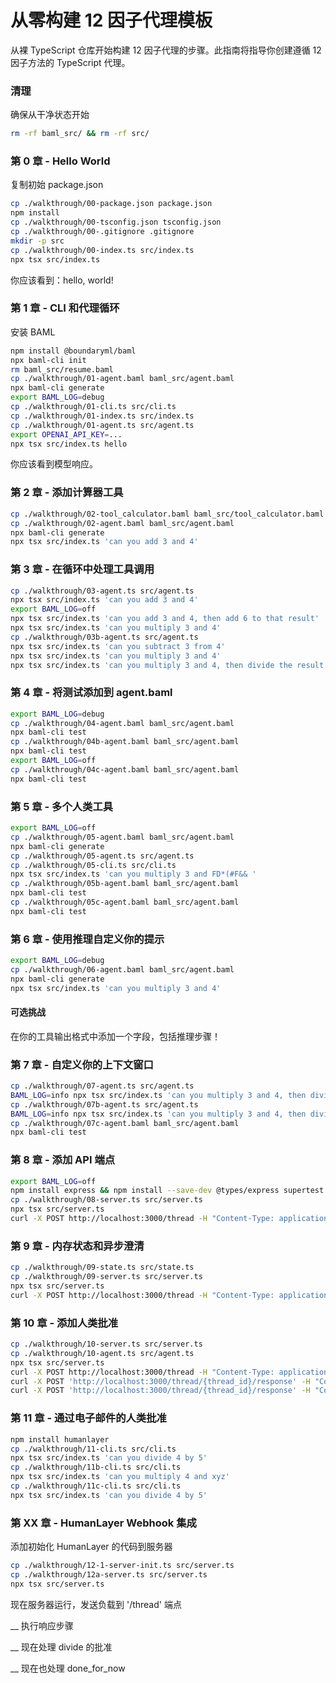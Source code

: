 # 从零构建 12 因子代理模板

从裸 TypeScript 仓库开始构建 12 因子代理的步骤。此指南将指导你创建遵循 12 因子方法的 TypeScript 代理。

### 清理

确保从干净状态开始

```bash
rm -rf baml_src/ && rm -rf src/
```

### 第 0 章 - Hello World

复制初始 package.json

```bash
cp ./walkthrough/00-package.json package.json
npm install
cp ./walkthrough/00-tsconfig.json tsconfig.json
cp ./walkthrough/00-.gitignore .gitignore
mkdir -p src
cp ./walkthrough/00-index.ts src/index.ts
npx tsx src/index.ts
```

你应该看到：hello, world!

### 第 1 章 - CLI 和代理循环

安装 BAML

```bash
npm install @boundaryml/baml
npx baml-cli init
rm baml_src/resume.baml
cp ./walkthrough/01-agent.baml baml_src/agent.baml
npx baml-cli generate
export BAML_LOG=debug
cp ./walkthrough/01-cli.ts src/cli.ts
cp ./walkthrough/01-index.ts src/index.ts
cp ./walkthrough/01-agent.ts src/agent.ts
export OPENAI_API_KEY=...
npx tsx src/index.ts hello
```

你应该看到模型响应。

### 第 2 章 - 添加计算器工具

```bash
cp ./walkthrough/02-tool_calculator.baml baml_src/tool_calculator.baml
cp ./walkthrough/02-agent.baml baml_src/agent.baml
npx baml-cli generate
npx tsx src/index.ts 'can you add 3 and 4'
```

### 第 3 章 - 在循环中处理工具调用

```bash
cp ./walkthrough/03-agent.ts src/agent.ts
npx tsx src/index.ts 'can you add 3 and 4'
export BAML_LOG=off
npx tsx src/index.ts 'can you add 3 and 4, then add 6 to that result'
npx tsx src/index.ts 'can you multiply 3 and 4'
cp ./walkthrough/03b-agent.ts src/agent.ts
npx tsx src/index.ts 'can you subtract 3 from 4'
npx tsx src/index.ts 'can you multiply 3 and 4'
npx tsx src/index.ts 'can you multiply 3 and 4, then divide the result by 2 and then add 12 to that result'
```

### 第 4 章 - 将测试添加到 agent.baml

```bash
export BAML_LOG=debug
cp ./walkthrough/04-agent.baml baml_src/agent.baml
npx baml-cli test
cp ./walkthrough/04b-agent.baml baml_src/agent.baml
npx baml-cli test
export BAML_LOG=off
cp ./walkthrough/04c-agent.baml baml_src/agent.baml
npx baml-cli test
```

### 第 5 章 - 多个人类工具

```bash
export BAML_LOG=off
cp ./walkthrough/05-agent.baml baml_src/agent.baml
npx baml-cli generate
cp ./walkthrough/05-agent.ts src/agent.ts
cp ./walkthrough/05-cli.ts src/cli.ts
npx tsx src/index.ts 'can you multiply 3 and FD*(#F&& '
cp ./walkthrough/05b-agent.baml baml_src/agent.baml
npx baml-cli test
cp ./walkthrough/05c-agent.baml baml_src/agent.baml
npx baml-cli test
```

### 第 6 章 - 使用推理自定义你的提示

```bash
export BAML_LOG=debug
cp ./walkthrough/06-agent.baml baml_src/agent.baml
npx baml-cli generate
npx tsx src/index.ts 'can you multiply 3 and 4'
```

#### 可选挑战
在你的工具输出格式中添加一个字段，包括推理步骤！

### 第 7 章 - 自定义你的上下文窗口

```bash
cp ./walkthrough/07-agent.ts src/agent.ts
BAML_LOG=info npx tsx src/index.ts 'can you multiply 3 and 4, then divide the result by 2 and then add 12 to that result'
cp ./walkthrough/07b-agent.ts src/agent.ts
BAML_LOG=info npx tsx src/index.ts 'can you multiply 3 and 4, then divide the result by 2 and then add 12 to that result'
cp ./walkthrough/07c-agent.baml baml_src/agent.baml
npx baml-cli test
```

### 第 8 章 - 添加 API 端点

```bash
export BAML_LOG=off
npm install express && npm install --save-dev @types/express supertest
cp ./walkthrough/08-server.ts src/server.ts
npx tsx src/server.ts
curl -X POST http://localhost:3000/thread -H "Content-Type: application/json" -d '{"message":"can you add 3 and 4"}'
```

### 第 9 章 - 内存状态和异步澄清

```bash
cp ./walkthrough/09-state.ts src/state.ts
cp ./walkthrough/09-server.ts src/server.ts
npx tsx src/server.ts
curl -X POST http://localhost:3000/thread -H "Content-Type: application/json" -d '{"message":"can you multiply 3 and xyz"}'
```

### 第 10 章 - 添加人类批准

```bash
cp ./walkthrough/10-server.ts src/server.ts
cp ./walkthrough/10-agent.ts src/agent.ts
npx tsx src/server.ts
curl -X POST http://localhost:3000/thread -H "Content-Type: application/json" -d '{"message":"can you divide 3 by 4"}'
curl -X POST 'http://localhost:3000/thread/{thread_id}/response' -H "Content-Type: application/json" -d '{"type": "approval", "approved": false, "comment": "I dont think thats right, use 5 instead of 4"}'
curl -X POST 'http://localhost:3000/thread/{thread_id}/response' -H "Content-Type: application/json" -d '{"type": "approval", "approved": true}'
```

### 第 11 章 - 通过电子邮件的人类批准

```bash
npm install humanlayer
cp ./walkthrough/11-cli.ts src/cli.ts
npx tsx src/index.ts 'can you divide 4 by 5'
cp ./walkthrough/11b-cli.ts src/cli.ts
npx tsx src/index.ts 'can you multiply 4 and xyz'
cp ./walkthrough/11c-cli.ts src/cli.ts
npx tsx src/index.ts 'can you divide 4 by 5'
```

### 第 XX 章 - HumanLayer Webhook 集成

添加初始化 HumanLayer 的代码到服务器

```bash
cp ./walkthrough/12-1-server-init.ts src/server.ts
cp ./walkthrough/12a-server.ts src/server.ts
npx tsx src/server.ts
```

现在服务器运行，发送负载到 '/thread' 端点

__ 执行响应步骤

__ 现在处理 divide 的批准

__ 现在也处理 done_for_now